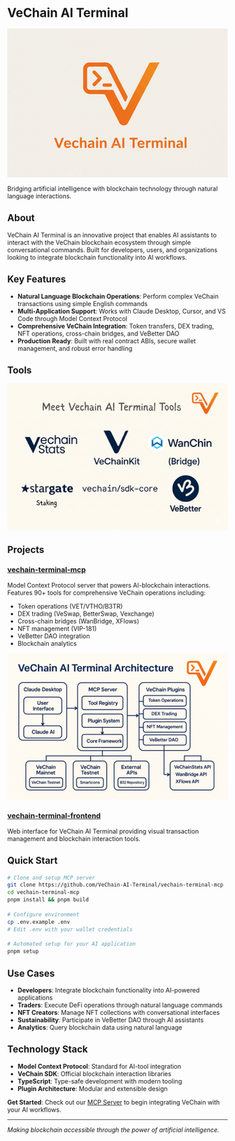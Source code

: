 # VeChain AI Terminal

![VeChain AI Terminal Banner](https://raw.githubusercontent.com/VeChain-AI-Terminal/vechain-terminal-mcp/main/src/docs/images/vechain-terminal-banner.png)

Bridging artificial intelligence with blockchain technology through natural language interactions.

## About

VeChain AI Terminal is an innovative project that enables AI assistants to interact with the VeChain blockchain ecosystem through simple conversational commands. Built for developers, users, and organizations looking to integrate blockchain functionality into AI workflows.

## Key Features

- **Natural Language Blockchain Operations**: Perform complex VeChain transactions using simple English commands
- **Multi-Application Support**: Works with Claude Desktop, Cursor, and VS Code through Model Context Protocol
- **Comprehensive VeChain Integration**: Token transfers, DEX trading, NFT operations, cross-chain bridges, and VeBetter DAO
- **Production Ready**: Built with real contract ABIs, secure wallet management, and robust error handling


## Tools

![VeChain AI Tools Banner](https://raw.githubusercontent.com/VeChain-AI-Terminal/vechain-terminal-mcp/main/src/docs/images/vechain-terminal-tools.png)

## Projects

### [vechain-terminal-mcp](https://github.com/VeChain-AI-Terminal/vechain-terminal-mcp)
Model Context Protocol server that powers AI-blockchain interactions. Features 90+ tools for comprehensive VeChain operations including:
- Token operations (VET/VTHO/B3TR)
- DEX trading (VeSwap, BetterSwap, Vexchange)
- Cross-chain bridges (WanBridge, XFlows)
- NFT management (VIP-181)
- VeBetter DAO integration
- Blockchain analytics

![VeChain AI Architecture Banner](https://raw.githubusercontent.com/VeChain-AI-Terminal/vechain-terminal-mcp/main/src/docs/images/vechain-terminal-arc.png)

### [vechain-terminal-frontend](https://github.com/VeChain-AI-Terminal/vechain-terminal-frontend)
Web interface for VeChain AI Terminal providing visual transaction management and blockchain interaction tools.

## Quick Start

```bash
# Clone and setup MCP server
git clone https://github.com/VeChain-AI-Terminal/vechain-terminal-mcp
cd vechain-terminal-mcp
pnpm install && pnpm build

# Configure environment
cp .env.example .env
# Edit .env with your wallet credentials

# Automated setup for your AI application
pnpm setup
```

## Use Cases

- **Developers**: Integrate blockchain functionality into AI-powered applications
- **Traders**: Execute DeFi operations through natural language commands
- **NFT Creators**: Manage NFT collections with conversational interfaces
- **Sustainability**: Participate in VeBetter DAO through AI assistants
- **Analytics**: Query blockchain data using natural language

## Technology Stack

- **Model Context Protocol**: Standard for AI-tool integration
- **VeChain SDK**: Official blockchain interaction libraries
- **TypeScript**: Type-safe development with modern tooling
- **Plugin Architecture**: Modular and extensible design

**Get Started**: Check out our [MCP Server](https://github.com/VeChain-AI-Terminal/vechain-terminal-mcp) to begin integrating VeChain with your AI workflows.

---

*Making blockchain accessible through the power of artificial intelligence.*